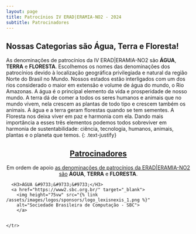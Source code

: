 ```yaml
---
layout: page
title: Patrocínios IV ERAD|ERAMIA-NO2 - 2024
subtitle: Patrocinadores
---
```


## Nossas Categorias são Água, Terra e Floresta!
As denominações de patrocínios da IV ERAD\|ERAMIA-NO2 são <strong>ÁGUA</strong>, <strong>TERRA</strong> e <strong>FLORESTA</strong>. Escolhemos os nomes das denominações dos patrocínios devido à localização geográfica privilegiada e natural da região Norte do Brasil no Mundo. Nossos estados estão interligados com um dos rios considerado o maior em extensão e volume de água do mundo, o Rio Amazonas. A água é o principal elemento da vida e prosperidade de nosso mundo. A terra dá de comer a todos os seres humanos e animais que no mundo vivem, nela crescem as plantas de todo tipo e crescem também os animais. A água e a terra geram florestas quando se tem sementes. A Floresta nos deixa viver em paz e harmonia com ela. Dando mais importância a esses trẽs elementos podemos todos sobreviver em harmonia de sustentabilidade: ciência, tecnologia, humanos, animais, plantas e o planeta que temos.
{: .text-justify}

<center> <H2><a href="{% link patrocinadores.md %}" alt="Denominações de patrocínios da ERAD|ERAMIA-NO2">Patrocinadores</a></H2>

Em ordem de apoio <a href="{% link patrocinadores.md %}" alt="Denominações de patrocínios da ERAD|ERAMIA-NO2">as denominações de patrocínios da ERAD|ERAMIA-NO2 são</a> <strong>ÁGUA</strong>, <strong>TERRA</strong> e <strong>FLORESTA</strong>. 

</center>

<table>
  <tr >
    
      <H3>ÁGUA &#9733;&#9733;&#9733;</H3> 
      <a href="https://www2.sbc.org.br/" target="_blank">
		<img height="75vw" src="{% link /assets/images/logos/sponsors/logo_lexisnexis_1.png %}" 
		alt="Sociedade Brasileira de Computação - SBC">
        </a>

           
    </tr>
</table>
